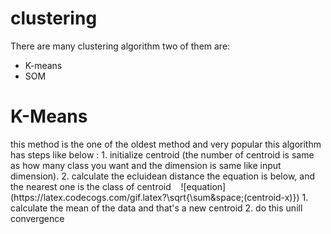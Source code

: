 # clustering

There are many clustering algorithm two of them are: <br>
- K-means <br>
- SOM 

<h1>K-Means</h1>
this method is the one of the oldest method and very popular 
this algorithm has steps like below :
1. initialize centroid (the number of centroid is same as how many class you want and the dimension is same like input dimension).
2. calculate the ecluidean distance the equation is below, and the nearest one is the class of centroid
&nbsp;&nbsp;&nbsp;![equation](https://latex.codecogs.com/gif.latex?\sqrt{\sum&space;(centroid-x)})
1. calculate the mean of the data and that's a new centroid
2. do this unill convergence


